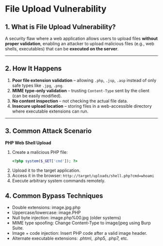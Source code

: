 # File Upload Vulnerability

## 1. What is File Upload Vulnerability?
A security flaw where a web application allows users to upload files **without proper validation**, enabling an attacker to upload malicious files (e.g., web shells, executables) that can be **executed on the server**.

---

## 2. How It Happens
1. **Poor file extension validation** – allowing `.php`, `.jsp`, `.asp` instead of only safe types like `.jpg`, `.png`.
2. **MIME type-only validation** – trusting `Content-Type` sent by the client (can be easily modified).
3. **No content inspection** – not checking the actual file data.
4. **Insecure upload location** – storing files in a web-accessible directory where executable extensions can run.

---

## 3. Common Attack Scenario
**PHP Web Shell Upload**
1. Create a malicious PHP file:
   ```php
   <?php system($_GET['cmd']); ?>
2. Upload it to the target application.
3. Access it in the browser:
```http://target/uploads/shell.php?cmd=whoami```
4. Execute arbitrary system commands remotely.

## 4. Common Bypass Techniques
- Double extensions: image.jpg.php
- Uppercase/lowercase: image.PHP
- Null byte injection: image.php%00.jpg (older systems)
- MIME type spoofing: Change Content-Type to image/jpeg using Burp Suite.
- Image + code injection: Insert PHP code after a valid image header.
- Alternate executable extensions: .phtml, .php5, .php7, etc.
